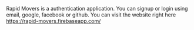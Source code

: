 Rapid Movers is a authentication application. You can signup or login using email, google, facebook or github. You can visit the website right here https://rapid-movers.firebaseapp.com/
